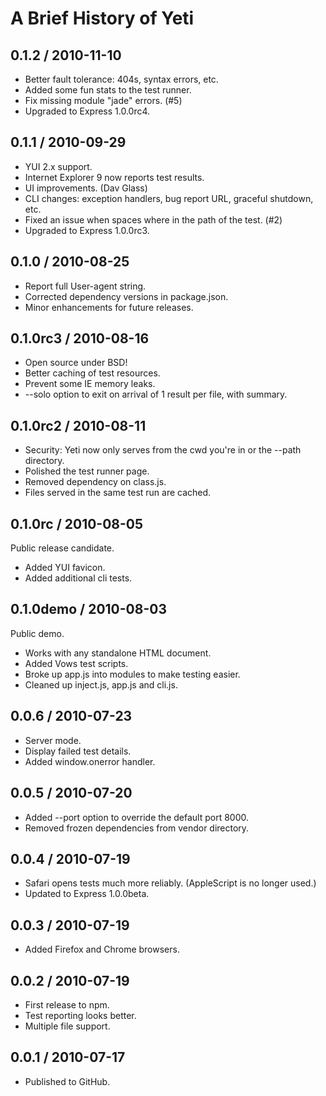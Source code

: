 A Brief History of Yeti
=======================

0.1.2 / 2010-11-10
------------------

  * Better fault tolerance: 404s, syntax errors, etc.
  * Added some fun stats to the test runner.
  * Fix missing module "jade" errors. (#5)
  * Upgraded to Express 1.0.0rc4.

0.1.1 / 2010-09-29
------------------

  * YUI 2.x support.
  * Internet Explorer 9 now reports test results.
  * UI improvements. (Dav Glass)
  * CLI changes: exception handlers, bug report URL, graceful shutdown, etc.
  * Fixed an issue when spaces where in the path of the test. (#2)
  * Upgraded to Express 1.0.0rc3.

0.1.0 / 2010-08-25
------------------

  * Report full User-agent string.
  * Corrected dependency versions in package.json.
  * Minor enhancements for future releases.

0.1.0rc3 / 2010-08-16
---------------------

  * Open source under BSD!
  * Better caching of test resources.
  * Prevent some IE memory leaks.
  * --solo option to exit on arrival of 1 result per file, with summary.

0.1.0rc2 / 2010-08-11
---------------------

  * Security: Yeti now only serves from the cwd you're in or the --path directory.
  * Polished the test runner page.
  * Removed dependency on class.js.
  * Files served in the same test run are cached.

0.1.0rc / 2010-08-05
--------------------
Public release candidate.

  * Added YUI favicon.
  * Added additional cli tests.

0.1.0demo / 2010-08-03
---------------------
Public demo.

  * Works with any standalone HTML document.
  * Added Vows test scripts.
  * Broke up app.js into modules to make testing easier.
  * Cleaned up inject.js, app.js and cli.js.

0.0.6 / 2010-07-23
------------------

  * Server mode.
  * Display failed test details.
  * Added window.onerror handler.

0.0.5 / 2010-07-20
------------------

  * Added --port option to override the default port 8000.
  * Removed frozen dependencies from vendor directory.

0.0.4 / 2010-07-19
------------------

  * Safari opens tests much more reliably. (AppleScript is no longer used.)
  * Updated to Express 1.0.0beta.

0.0.3 / 2010-07-19
------------------

  * Added Firefox and Chrome browsers.

0.0.2 / 2010-07-19
------------------

  * First release to npm.
  * Test reporting looks better.
  * Multiple file support.

0.0.1 / 2010-07-17
------------------

  * Published to GitHub.
